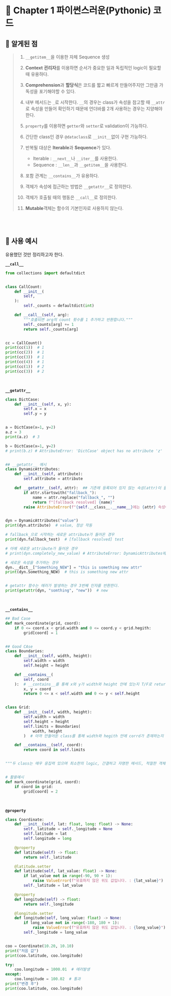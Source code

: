 # 🚩 Chapter 1 파이썬스러운(Pythonic) 코드
## 📌 알게된 점
> 1. `__getitem__`을 이용한 자체 Sequence 생성
>
> 2. **Context 괸리자**를 이용하면 순서가 중요한 일과 독립적인 logic이 필요할 때 유용하다.
> 3. **Comprehension**과 **할당식**은 코드를 짧고 빠르게 만들어주지만 그만큼 가독성을 포기해야할 수 있다.
> 4. 내부 메서드는 `_`로 시작한다. `__`의 경우는 class가 속성을 참고할 때 `__attr`로 속성을 만들어 확인하기 때문에 언더바를 2개 사용하는 경우는 지양해야 한다. 
> 5. `property`를 이용하면 `getter`와 `setter`로 validation이 가능하다.
> 6. 간단한 class인 경우 `@dataclass`로 `__init__`없이 구현 가능하다.
> 7. 반복될 대상은 **Iterable**과 **Sequence**가 있다.
>       - Iterable : `__next__`나 `__iter__`를 사용한다. 
>       - Sequence : `__len__`과 `__getitem__`을 사용한다. 
> 8. 포함 관계는 `__contains__`가 유용하다.
> 9. 객체가 속성에 접근하는 방법은 `__getattr__`로 정의한다.
> 10. 객체가 호출될 때의 행동은 `__call__`로 정의한다. 
> 11. **Mutable**객체는 함수의 기본인자로 사용하지 않는다.


<br>

<br>

## 👀 사용 예시
유용했던 것만 정리하고자 한다.

**`__call__`**
```python
from collections import defaultdict


class CallCount:
    def __init__(
        self,
    ):
        self._counts = defaultdict(int)

    def __call__(self, arg):
        """호출되면 arg의 count 횟수를 1 추가하고 반환합니다."""
        self._counts[arg] += 1
        return self._counts[arg]


cc = CallCount()
print(cc(1))  # 1
print(cc(2))  # 1
print(cc(3))  # 1
print(cc(4))  # 1
print(cc(1))  # 2
print(cc(3))  # 2
```

<br>

**`__getattr__`**
```python
class DictCase:
    def __init__(self, x, y):
        self.x = x
        self.y = y


a = DictCase(x=1, y=2)
a.z = 3
print(a.z)  # 3

b = DictCase(x=1, y=2)
# print(b.z) # AttributeError: 'DictCase' object has no attribute 'z'


## __getattr__ 예시
class DynamicAttributes:
    def __init__(self, attribute):
        self.attribute = attribute

    def __getattr__(self, attr):  ## 기존에 등록되어 있지 않는 속성(attr)이 들어왔을 때 아래와 같이 처리한다.
        if attr.startswith("fallback_"):
            name = attr.replace("fallback_", "")
            return f"[fallback resolved] {name}"
        raise AttributeError(f"{self.__class__.__name__}에는 {attr} 속성이 존재하지 않습니다.")


dyn = DynamicAttributes("value")
print(dyn.attribute)  # value, 정상 작동

# fallback_으로 시작하는 새로운 attribute가 들어온 경우
print(dyn.fallback_test)  # [fallback resolved] test

# 아예 새로운 attribute가 들어온 경우
# print(dyn.completely_new_value) # AttributeError: DynamicAttributes에는 completely_new_value 속성이 존재하지 않습니다.

# 새로운 속성을 추가하는 경우
dyn.__dict__["Something_NEW"] = "this is something new attr"
print(dyn.Something_NEW)  # this is something new attr


# getattr 함수는 에러가 발생하는 경우 3번째 인자를 반환한다.
print(getattr(dyn, "somthing", "new"))  # new
```

<br>

**`__contains__`**
```python
## Bad Case
def mark_coordinate(grid, coord):
    if 0 <= coord.x < grid.width and 0 <= coord.y < grid.hegith:
        grid[coord] = 1


## Good CAse
class Boundaries:
    def __init__(self, width, height):
        self.width = width
        self.height = height

    def __contains__(
        self, coord
    ):  # __contains__를 통해 x와 y가 width와 height 안에 있는지 T/F로 return 한다.
        x, y = coord
        return 0 <= x < self.width and 0 <= y < self.height


class Grid:
    def __init__(self, width, height):
        self.width = width
        self.height = height
        self.limits = Boundaries(
            width, height
        )  # 아까 만들어둔 class를 통해 width와 hegith 안에 corrd가 존재하는지 확인 가능

    def __contains__(self, coord):
        return coord in self.limits


"""두 class는 매우 응집력 있으며 최소한의 logic, 간결하고 자명한 메서드, 적절한 객체명을 가지고 있다. 매우 파이써닉!"""


# 활용예시
def mark_coordinate(grid, coord):
    if coord in grid:
        grid[coord] = 2
```

<br>

**`@property`**
```python
class Coordinate:
    def __init__(self, lat: float, long: float) -> None:
        self._latitude = self._longitude = None
        self.latitude = lat
        self.longitude = long

    @property
    def latitude(self) -> float:
        return self._latitude

    @latitude.setter
    def latitude(self, lat_value: float) -> None:
        if lat_value not in range(-90, 90 + 1):
            raise ValueError(f"유효하지 않은 위도 값입니다. : {lat_value}")
        self._latitude = lat_value

    @property
    def longitude(self) -> float:
        return self._longitude

    @longitude.setter
    def longitude(self, long_value: float) -> None:
        if long_value not in range(-180, 180 + 1):
            raise ValueError(f"유효하지 않은 위도 값입니다. : {long_value}")
        self._longitude = long_value


coo = Coordinate(10.20, 10.10)
print("처음 값")
print(coo.latitude, coo.longitude)

try:
    coo.longitude = 1000.01  # 에러발생
except:
    coo.longitude = 100.02  # 통과
print("변경 후")
print(coo.latitude, coo.longitude)
```